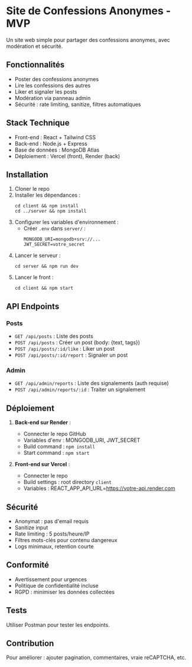 # Site de Confessions Anonymes - MVP

Un site web simple pour partager des confessions anonymes, avec modération et sécurité.

## Fonctionnalités

- Poster des confessions anonymes
- Lire les confessions des autres
- Liker et signaler les posts
- Modération via panneau admin
- Sécurité : rate limiting, sanitize, filtres automatiques

## Stack Technique

- Front-end : React + Tailwind CSS
- Back-end : Node.js + Express
- Base de données : MongoDB Atlas
- Déploiement : Vercel (front), Render (back)

## Installation

1. Cloner le repo
2. Installer les dépendances :
   ```
   cd client && npm install
   cd ../server && npm install
   ```
3. Configurer les variables d'environnement :
   - Créer `.env` dans `server/` :
     ```
     MONGODB_URI=mongodb+srv://...
     JWT_SECRET=votre_secret
     ```
4. Lancer le serveur :
   ```
   cd server && npm run dev
   ```
5. Lancer le front :
   ```
   cd client && npm start
   ```

## API Endpoints

### Posts
- `GET /api/posts` : Liste des posts
- `POST /api/posts` : Créer un post (body: {text, tags})
- `POST /api/posts/:id/like` : Liker un post
- `POST /api/posts/:id/report` : Signaler un post

### Admin
- `GET /api/admin/reports` : Liste des signalements (auth requise)
- `POST /api/admin/reports/:id` : Traiter un signalement

## Déploiement

1. **Back-end sur Render** :
   - Connecter le repo GitHub
   - Variables d'env : MONGODB_URI, JWT_SECRET
   - Build command : `npm install`
   - Start command : `npm start`

2. **Front-end sur Vercel** :
   - Connecter le repo
   - Build settings : root directory `client`
   - Variables : REACT_APP_API_URL=https://votre-api.render.com

## Sécurité

- Anonymat : pas d'email requis
- Sanitize input
- Rate limiting : 5 posts/heure/IP
- Filtres mots-clés pour contenu dangereux
- Logs minimaux, retention courte

## Conformité

- Avertissement pour urgences
- Politique de confidentialité incluse
- RGPD : minimiser les données collectées

## Tests

Utiliser Postman pour tester les endpoints.

## Contribution

Pour améliorer : ajouter pagination, commentaires, vraie reCAPTCHA, etc.
